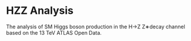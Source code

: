 # HZZ Analysis
The analysis of SM Higgs boson production in the H→Z Z∗decay channel based on the 13 TeV ATLAS Open Data.
